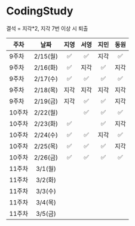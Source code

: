 # CodingStudy
결석 = 지각*2, 
지각 7번 이상 시 퇴출

|주차|날짜|지영|서영|지민|동원|
|--------|:-------:|:-------:|:-------:|:-------:|:-------:|
|9주차|2/15(월)|✅| ✅|지각| ✅|
|9주차|2/16(화)|✅|지각| ✅|지각|
|9주차|2/17(수)|✅|✅|✅|✅|
|9주차|2/18(목)|지각|지각|지각|지각|
|9주차|2/19(금)|지각|✅|✅|지각|
|10주차|2/22(월)||✅|✅|✅|
|10주차|2/23(화)|✅||✅|지각|
|10주차|2/24(수)|✅|✅|지각|✅|
|10주차|2/25(목)|✅|✅|✅|지각|
|10주차|2/26(금)|✅|✅|✅|✅|
|11주차|3/1(월)|||||
|11주차|3/2(화)|||||
|11주차|3/3(수)|||||
|11주차|3/4(목)|||||
|11주차|3/5(금)|||||
